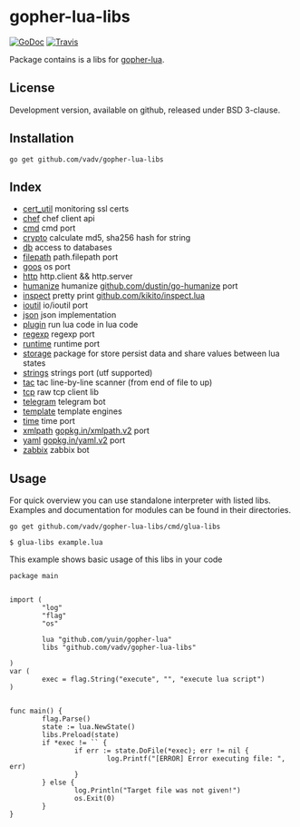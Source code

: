 # gopher-lua-libs
[![GoDoc](https://godoc.org/github.com/vadv/gopher-lua-libs?status.svg)](https://godoc.org/github.com/vadv/gopher-lua-libs)
[![Travis](https://travis-ci.org/vadv/gopher-lua-libs.svg)](https://travis-ci.org/vadv/gopher-lua-libs)

Package contains is a libs for [gopher-lua](https://github.com/yuin/gopher-lua).

## License

Development version, available on github, released under BSD 3-clause.

## Installation

```
go get github.com/vadv/gopher-lua-libs
```

## Index

* [cert_util](/cert_util) monitoring ssl certs
* [chef](/chef) chef client api
* [cmd](/cmd) cmd port
* [crypto](/crypto) calculate md5, sha256 hash for string
* [db](/db) access to databases
* [filepath](/filepath) path.filepath port
* [goos](/goos) os port
* [http](/http) http.client && http.server
* [humanize](/humanize) humanize [github.com/dustin/go-humanize](https://github.com/dustin/go-humanize) port
* [inspect](/inspect) pretty print [github.com/kikito/inspect.lua](https://github.com/kikito/inspect.lua)
* [ioutil](/ioutil) io/ioutil port
* [json](/json) json implementation
* [plugin](/plugin) run lua code in lua code
* [regexp](/regexp) regexp port
* [runtime](/runtime) runtime port
* [storage](/storage) package for store persist data and share values between lua states
* [strings](/strings) strings port (utf supported)
* [tac](/tac) tac line-by-line scanner (from end of file to up)
* [tcp](/tcp) raw tcp client lib
* [telegram](/telegram) telegram bot
* [template](/template) template engines
* [time](/time) time port
* [xmlpath](/xmlpath) [gopkg.in/xmlpath.v2](https://gopkg.in/xmlpath.v2) port
* [yaml](/yaml) [gopkg.in/yaml.v2](https://gopkg.in/yaml.v2) port
* [zabbix](/zabbix) zabbix bot


## Usage

For quick overview you can use standalone interpreter with listed libs. Examples and documentation for modules can be found in their directories.
```
go get github.com/vadv/gopher-lua-libs/cmd/glua-libs

$ glua-libs example.lua
```

This example shows basic usage of this libs in your code

```golang
package main


import (
        "log"
        "flag"
        "os"

        lua "github.com/yuin/gopher-lua"
        libs "github.com/vadv/gopher-lua-libs"

)
var (
        exec = flag.String("execute", "", "execute lua script")
)


func main() {
        flag.Parse()
        state := lua.NewState()
        libs.Preload(state)
        if *exec != `` {
                if err := state.DoFile(*exec); err != nil {
                        log.Printf("[ERROR] Error executing file: ", err)
                }
        } else {
                log.Println("Target file was not given!")
                os.Exit(0)
        }
}


```
